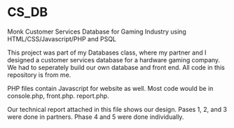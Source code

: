 # CS_DB
Monk Customer Services Database for Gaming Industry using HTML/CSS/Javascript/PHP and PSQL

This project was part of my Databases class, where my partner and I designed a customer services database for a hardware gaming company. We had to seperately build our own database and front end. All code in this repository is from me. 

PHP files contain Javascript for website as well. Most code would be in console.php, front.php. report.php.

Our technical report attached in this file shows our design. Pases 1, 2, and 3 were done in partners. Phase 4 and 5 were done 
individually.
